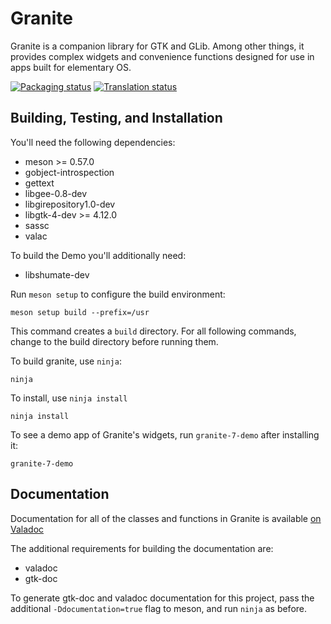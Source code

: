 # Granite
Granite is a companion library for GTK and GLib. Among other things, it
provides complex widgets and convenience functions designed for use in apps
built for elementary OS.

[![Packaging status](https://repology.org/badge/tiny-repos/granite.svg)](https://repology.org/metapackage/granite)
[![Translation status](https://l10n.elementary.io/widgets/desktop/-/granite/svg-badge.svg)](https://l10n.elementary.io/engage/desktop/?utm_source=widget)


## Building, Testing, and Installation

You'll need the following dependencies:
* meson >= 0.57.0
* gobject-introspection
* gettext
* libgee-0.8-dev
* libgirepository1.0-dev
* libgtk-4-dev >= 4.12.0
* sassc
* valac

To build the Demo you'll additionally need:
* libshumate-dev

Run `meson setup` to configure the build environment:

    meson setup build --prefix=/usr

This command creates a `build` directory. For all following commands, change to
the build directory before running them.

To build granite, use `ninja`:

    ninja

To install, use `ninja install`

    ninja install

To see a demo app of Granite's widgets, run `granite-7-demo` after installing it:

    granite-7-demo


## Documentation

Documentation for all of the classes and functions in Granite is available
[on Valadoc](https://valadoc.org/granite-7/Granite.html)

The additional requirements for building the documentation are:

* valadoc
* gtk-doc

To generate gtk-doc and valadoc documentation for this project, pass the
additional `-Ddocumentation=true` flag to meson, and run `ninja` as before.

